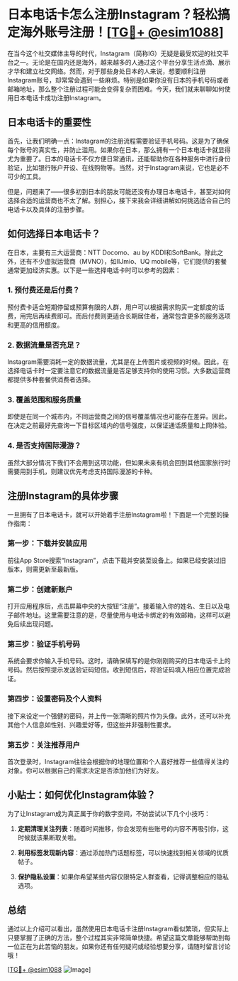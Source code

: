 # 日本电话卡怎么注册Instagram？轻松搞定海外账号注册！[[TG💪+ @esim1088](https://t.me/s/esim1088)]

在当今这个社交媒体主导的时代，Instagram（简称IG）无疑是最受欢迎的社交平台之一。无论是在国内还是海外，越来越多的人通过这个平台分享生活点滴、展示才华和建立社交网络。然而，对于那些身处日本的人来说，想要顺利注册Instagram账号，却常常会遇到一些麻烦。特别是如果你没有日本的手机号码或者邮箱地址，那么整个注册过程可能会变得复杂而困难。今天，我们就来聊聊如何使用日本电话卡成功注册Instagram。

## 日本电话卡的重要性

首先，让我们明确一点：Instagram的注册流程需要验证手机号码。这是为了确保每个账号的真实性，并防止滥用。如果你在日本，那么拥有一个日本电话卡就显得尤为重要了。日本的电话卡不仅方便日常通讯，还能帮助你在各种服务中进行身份验证，比如银行账户开设、在线购物等。当然，对于Instagram来说，它也是必不可少的工具。

但是，问题来了——很多初到日本的朋友可能还没有办理日本电话卡，甚至对如何选择合适的运营商也不太了解。别担心，接下来我会详细讲解如何挑选适合自己的电话卡以及具体的注册步骤。

## 如何选择日本电话卡？

在日本，主要有三大运营商：NTT Docomo、au by KDDI和SoftBank。除此之外，还有不少虚拟运营商（MVNO），如IIJmio、UQ mobile等，它们提供的套餐通常更加经济实惠。以下是一些选择电话卡时可以参考的因素：

### 1. 预付费还是后付费？
预付费卡适合短期停留或预算有限的人群，用户可以根据需求购买一定额度的话费，用完后再续费即可。而后付费则更适合长期居住者，通常包含更多的服务选项和更高的信用额度。

### 2. 数据流量是否充足？
Instagram需要消耗一定的数据流量，尤其是在上传图片或视频的时候。因此，在选择电话卡时一定要注意它的数据流量是否足够支持你的使用习惯。大多数运营商都提供多种套餐供消费者选择。

### 3. 覆盖范围和服务质量
即使是在同一个城市内，不同运营商之间的信号覆盖情况也可能存在差异。因此，在决定之前最好先查询一下目标区域内的信号强度，以保证通话质量和上网体验。

### 4. 是否支持国际漫游？
虽然大部分情况下我们不会用到这项功能，但如果未来有机会回到其他国家旅行时需要用到手机，则建议优先考虑支持国际漫游的卡种。

## 注册Instagram的具体步骤

一旦拥有了日本电话卡，就可以开始着手注册Instagram啦！下面是一个完整的操作指南：

### 第一步：下载并安装应用
前往App Store搜索“Instagram”，点击下载并安装至设备上。如果已经安装过旧版本，则需更新至最新版。

### 第二步：创建新账户
打开应用程序后，点击屏幕中央的大按钮“注册”。接着输入你的姓名、生日以及电子邮件地址。这里需要注意的是，尽量使用与电话卡绑定的有效邮箱，这样可以避免后续出现问题。

### 第三步：验证手机号码
系统会要求你输入手机号码。这时，请确保填写的是你刚刚购买的日本电话卡上的号码。然后按照提示发送验证码短信。收到短信后，将验证码填入相应位置完成验证。

### 第四步：设置密码及个人资料
接下来设定一个强健的密码，并上传一张清晰的照片作为头像。此外，还可以补充其他个人信息如性别、兴趣爱好等，但这些并非强制性要求。

### 第五步：关注推荐用户
首次登录时，Instagram往往会根据你的地理位置和个人喜好推荐一些值得关注的对象。你可以根据自己的需求决定是否添加他们为好友。

## 小贴士：如何优化Instagram体验？

为了让Instagram成为真正属于你的数字空间，不妨尝试以下几个小技巧：

1. **定期清理关注列表**：随着时间推移，你会发现有些账号的内容不再吸引你，这时候就该果断取关啦。
   
2. **利用标签发现新内容**：通过添加热门话题标签，可以快速找到相关领域的优质帖子。
   
3. **保护隐私设置**：如果你希望某些内容仅限特定人群查看，记得调整相应的隐私选项。

## 总结

通过以上介绍可以看出，虽然使用日本电话卡注册Instagram看似繁琐，但实际上只要掌握了正确的方法，整个过程其实非常简单快捷。希望这篇文章能够帮助到每一位正在为此苦恼的朋友。如果你还有任何疑问或经验想要分享，请随时留言讨论哦！

[[TG💪+ @esim1088](https://t.me/s/esim1088) ![Image](https://i.postimg.cc/4NQfJmqS/Snipaste-2025-05-13-00-14-12.png)]